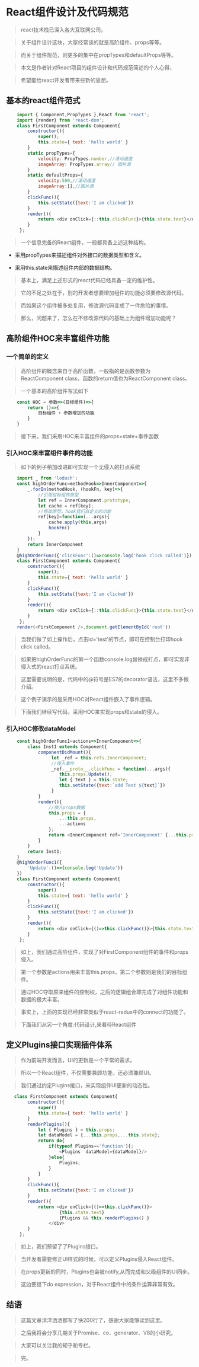 # React组件设计及代码规范

> react技术栈已深入各大互联网公司。

> 关于组件设计这块，大家经常谈的就是高阶组件、props等等。

> 而关于组件规范，则更多的集中在propTypes和defaultProps等等。

> 本文是作者针对React项目的组件设计和代码规范简述的个人心得，

> 希望能给react开发者带来些新的思想。

## 基本的react组件范式

```javascript
    import { Component,PropTypes },React from 'react';
    import {render} from 'react-dom';
    class FirstComponent extends Component{
        constructor(){
            super();
            this.state={ text: 'hello world' }
        }
        static propTypes={
            velocity: PropTypes.number,//滚动速度
            imageArray: PropTypes.array// 图片源
        }
        static defaultProps={
            velocity:500,//滚动速度
            imageArray:[],//图片源
        }
        clickFunc(){
            this.setState({text:'I am clicked'})
        }
        render(){
            return <div onClick={::this.clickFunc}>{this.state.text}</div>
        }
     };
```

> 一个信息完备的React组件，一般都具备上述这种结构。

- 采用propTypes来描述组件对外接口的数据类型和含义。

- 采用this.state来描述组件内部的数据结构。

> 基本上，满足上述形式的react代码已经具备一定的维护性。

> 它的不足之处在于，别的开发者想要增加组件的功能必须要修改源代码。

> 而如果这个组件被多处复用，修改源代码变成了一件危险的事情。

> 那么，问题来了，怎么在不修改源代码的基础上为组件增加功能呢？

## 高阶组件HOC来丰富组件功能

### 一个简单的定义

> 高阶组件的概念来自于高阶函数，一般指的是函数参数为ReactComponent class，函数的return值也为ReactComponent class。

> 一个基本的高阶组件写法如下

```javascript
    const HOC = 参数=>(目标组件)=>{
        return ()=>{
            目标组件 + 参数增加的功能
        }
    }
```
> 接下来，我们采用HOC来丰富组件的props+state+事件函数

### 引入HOC来丰富组件事件的功能

> 如下的例子稍加改进即可实现一个无侵入的打点系统

```javascript
    import _ from 'lodash';
    const highOrderFunc=methodHook=>InnerComponent=>{
        _.forIn(methodHook, (hookFn, key)=>{
            //引用目标组件原型
            let ref = InnerComponent.prototype;
            let cache = ref[key];
            //修改原型，hook我们自定义的功能
            ref[key]=function(...args){
                cache.apply(this,args)
                hookFn()
            }
        });
        return InnerComponent
    }
    @highOrderFunc({'clickFunc':()=>console.log('hook click called')})
    class FirstComponent extends Component{
        constructor(){
            super();
            this.state={ text: 'hello world' }
        }
        clickFunc(){
            this.setState({text:'I am clicked'})
        }
        render(){
            return <div onClick={::this.clickFunc}>{this.state.text}</div>
        }
     };
    render(<FirstComponent />,document.getElementById('root'))
```

> 当我们做了如上操作后，点击id='test'的节点，即可在控制台打印hook click called。

> 如果把highOrderFunc的第一个函数console.log替换成打点，即可实现非侵入式的react打点系统。

> 这里需要说明的是，代码中的@符号是ES7的decorator语法，这里不多做介绍。

> 这个例子演示的是采用HOC对React组件嵌入了事件逻辑。

> 下面我们继续写代码，采用HOC来实现props和state的侵入。


### 引入HOC修改dataModel

```javascript
    const highOrderFunc1=actions=>InnerComponent=>{
        class Inst1 extends Component{
            componentDidMount(){
                 let _ref = this.refs.InnerComponent;
                 //侵入事件
                 _ref.__proto__.clickFunc = function(...args){
                    this.props.Update();
                    let { text } = this.state;
                    this.setState({text:`add Text ${text}`})
                 }
            }
            render(){
                //侵入props数据
                this.props = {
                    ...this.props,
                    ...actions
                };
                return <InnerComponent ref='InnerComponent' {...this.props}/>
            }
        }
        return Inst1;
    }
    @highOrderFunc1({
        'Update':()=>{console.log('Update')}
    })
    class FirstComponent extends Component{
        constructor(){
            super()
            this.state={ text: 'hello world' }
        }
        clickFunc(){
            this.setState({text:'I am clicked'})
        }
        render(){
            return <div onClick={()=>this.clickFunc()}>{this.state.text}</div>
        }
     };
```
> 如上，我们通过高阶组件，实现了对FirstComponent组件的事件和props侵入。

> 第一个参数是actions用来丰富this.props，第二个参数则是我们的目标组件。

> 通过HOC夺取原来组件的控制权，之后的逻辑组合即完成了对组件功能和数据的极大丰富。

> 事实上，上面的实现已经非常类似于react-redux中的connect的功能了。

> 下面我们从另一个角度:代码设计,来看待React组件

## 定义Plugins接口实现插件体系

> 作为前端开发而言，UI的更新是一个平常的需求。

> 所以一个React组件，不仅需要兼顾功能，还必须兼顾UI。

> 我们通过约定Plugins接口，来实现组件UI更新的动态性。

```javascript
   class FirstComponent extends Component{
        constructor(){
            super()
            this.state={ text: 'hello world' }
        }
        renderPlugins(){
            let { Plugins } = this.props;
            let dataModel = {...this.props,...this.state};
            return do{
                if(typeof Plugins=='function'){;
                    <Plugins  dataModel={dataModel}/>
                }else{
                    Plugins;
                }
            }
        }
        clickFunc(){
            this.setState({text:'I am clicked'})
        }
        render(){
            return <div onClick={()=>this.clickFunc()}>
                    {this.state.text}
                    {Plugins && this.renderPlugins() }
                </div>
        }
     };
```
> 如上，我们预留了了Plugins接口。

> 当开发者需要修正UI样式的时候，可以定义Plugins侵入React组件。

> 在props更新的同时，Plugins也会被notify,从而完成和父级组件的UI同步。

> 这边要提下do expression，对于React组件中的条件运算非常有效。


## 结语

> 这篇文章洋洋洒洒都写了快200行了，感谢大家能够读到这里。

> 之后我将会分享几期关于Promise、co、generator、V8的小研究。

> 大家可以关注我的知乎和专栏。

> 完。






















